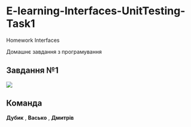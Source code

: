 # E-learning-Interfaces-UnitTesting-Task1
Homework Interfaces

Домашнє завдання з програмування

## Завдання №1 

![](https://github.com/andrewDubyk/E-learning-Interfaces-UnitTesting-Task1/tree/master/E-learning_task_4_interfaces/docs/Interfaces_Task_1.png)

## Команда

**Дубик** , **Васько** , **Дмитрів**

